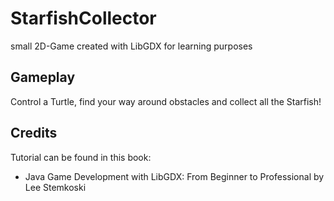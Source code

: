 # StarfishCollector
small 2D-Game created with LibGDX for learning purposes

## Gameplay
Control a Turtle, find your way around obstacles and collect all the Starfish!

## Credits
Tutorial can be found in this book:
- Java Game Development with LibGDX: From Beginner to Professional by Lee Stemkoski

